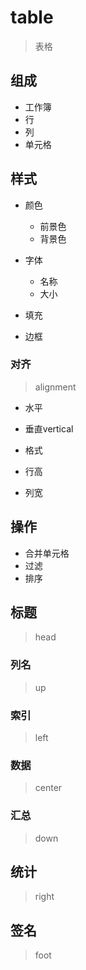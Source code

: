 # table
> 表格
## 组成
- 工作簿
- 行
- 列
- 单元格

## 样式


- 颜色
    - 前景色
    - 背景色

- 字体
    - 名称
    - 大小
- 填充
- 边框
### 对齐
> alignment
- 水平
- 垂直vertical




- 格式

- 行高
- 列宽

## 操作
- 合并单元格
- 过滤
- 排序


## 标题
> head

### 列名
> up

### 索引
> left

### 数据
> center

### 汇总
> down

## 统计
> right

## 签名
> foot



